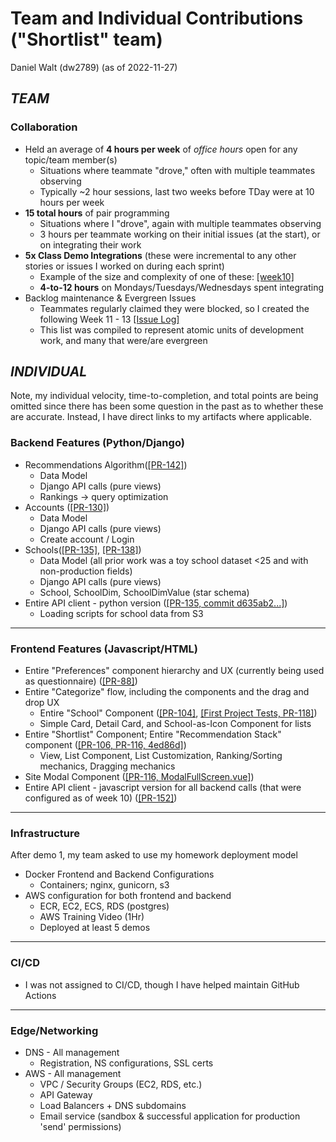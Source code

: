 # Team and Individual Contributions ("Shortlist" team)
Daniel Walt (dw2789) (as of 2022-11-27)

## _**TEAM**_
### Collaboration

- Held an average of **4 hours per week** of *office hours* open for any topic/team member(s)
  - Situations where teammate "drove," often with multiple teammates observing
  - Typically \~2 hour sessions, last two weeks before TDay were at 10 hours per week
- **15 total hours** of pair programming
  - Situations where I "drove", again with multiple teammates observing
  - 3 hours per teammate working on their initial issues (at the start), or on integrating their work
- **5x Class Demo Integrations** (these were incremental to any other stories or issues I worked on during each sprint)
  - Example of the size and complexity of one of these: [[week10]](https://github.com/gcivil-nyu-org/team-2-inperson/pull/155/files)
  - **4-to-12 hours** on Mondays/Tuesdays/Wednesdays spent integrating
- Backlog maintenance & Evergreen Issues
  - Teammates regularly claimed they were blocked, so I created the following Week 11 - 13 [[Issue
        Log]](https://docs.google.com/document/d/1UML25ZzAwQKkxYWbed9MqoGi_2Km_SWvwjCGfy5ZKm4/edit?usp=sharing)
  - This list was compiled to represent atomic units of development work, and many that were/are evergreen
 
## _**INDIVIDUAL**_

Note, my individual velocity, time-to-completion, and total points are being omitted since there has been some question in the past as to whether these are accurate.  Instead, I have direct links to my artifacts where applicable.
### **Backend Features (Python/Django)**
- Recommendations Algorithm([[PR-142]](https://github.com/gcivil-nyu-org/team-2-inperson/pull/142))
  - Data Model
  - Django API calls (pure views)
  - Rankings -> query optimization
- Accounts ([[PR-130]](https://github.com/gcivil-nyu-org/team-2-inperson/pull/130/files))
  - Data Model
  - Django API calls (pure views)
  - Create account / Login
- Schools([[PR-135]](https://github.com/gcivil-nyu-org/team-2-inperson/pull/135),
    [[PR-138]](https://github.com/gcivil-nyu-org/team-2-inperson/pull/138))
  - Data Model (all prior work was a toy school dataset \<25 and with non-production fields)
  - Django API calls (pure views)
  - School, SchoolDim, SchoolDimValue (star schema)
- Entire API client - python version
    ([[PR-135, commit d635ab2...]](https://github.com/gcivil-nyu-org/team-2-inperson/commit/d635ab2b56615a089c4d6ed383d021e1d04bef35))
  - Loading scripts for school data from S3
---
### **Frontend Features (Javascript/HTML)**

- Entire "Preferences" component hierarchy and UX (currently being used as questionnaire) ([[PR-88]](https://github.com/gcivil-nyu-org/team-2-inperson/pull/88/files))
- Entire "Categorize" flow, including the components and the drag and drop UX
  - Entire "School" Component
        ([[PR-104]](https://github.com/gcivil-nyu-org/team-2-inperson/pull/104),
        [[First Project
        Tests, PR-118]](https://github.com/gcivil-nyu-org/team-2-inperson/pull/118/files))
  - Simple Card, Detail Card, and School-as-Icon Component for lists
- Entire "Shortlist" Component; Entire "Recommendation Stack" component ([[PR-106, PR-116, 4ed86d]](https://github.com/gcivil-nyu-org/team-2-inperson/blame/4ed86d3065161b560fbe5d9934b6120f61d80f46/src/frontend/shortlist/src/components/layout/shortlists/ShortlistManager.vue))
  - View, List Component, List Customization, Ranking/Sorting mechanics, Dragging mechanics
- Site Modal Component
        ([[PR-116, ModalFullScreen.vue]](https://github.com/gcivil-nyu-org/team-2-inperson/blame/f7eb61b80cefcb0d799ccddf20b4f236795e67c2/src/frontend/shortlist/src/components/layout/ModalFullScreen.vue))
- Entire API client - javascript version for all backend calls (that were configured as of week 10)
    ([[PR-152]](https://github.com/gcivil-nyu-org/team-2-inperson/pull/152/files))
---
### **Infrastructure** 
After demo 1, my team asked to use my homework deployment model
- Docker Frontend and Backend Configurations
  - Containers; nginx, gunicorn, s3
- AWS configuration for both frontend and backend
  - ECR, EC2, ECS, RDS (postgres)
  - AWS Training Video (1Hr)
  - Deployed at least 5 demos
---
### **CI/CD**
- I was not assigned to CI/CD, though I have helped maintain GitHub Actions
---
### **Edge/Networking**
- DNS - All management
  - Registration, NS configurations, SSL certs
- AWS - All management
  - VPC / Security Groups (EC2, RDS, etc.)
  - API Gateway
  - Load Balancers + DNS subdomains
  - Email service (sandbox & successful application for production 'send' permissions)
